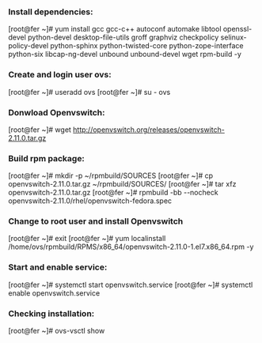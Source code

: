 ### Install dependencies:
[root@fer ~]#  yum install gcc gcc-c++ autoconf automake libtool openssl-devel python-devel desktop-file-utils groff graphviz checkpolicy selinux-policy-devel python-sphinx python-twisted-core python-zope-interface python-six libcap-ng-devel unbound unbound-devel wget rpm-build -y

### Create and login user ovs:
[root@fer ~]# useradd ovs
[root@fer ~]# su - ovs

### Donwload Openvswitch:
[root@fer ~]# wget http://openvswitch.org/releases/openvswitch-2.11.0.tar.gz

### Build rpm package:
[root@fer ~]# mkdir -p ~/rpmbuild/SOURCES
[root@fer ~]# cp openvswitch-2.11.0.tar.gz ~/rpmbuild/SOURCES/
[root@fer ~]# tar xfz openvswitch-2.11.0.tar.gz
[root@fer ~]# rpmbuild -bb --nocheck openvswitch-2.11.0/rhel/openvswitch-fedora.spec

### Change to root user and install Openvswitch
[root@fer ~]# exit
[root@fer ~]# yum localinstall /home/ovs/rpmbuild/RPMS/x86_64/openvswitch-2.11.0-1.el7.x86_64.rpm -y

### Start and enable service:
[root@fer ~]# systemctl start openvswitch.service
[root@fer ~]# systemctl enable openvswitch.service

### Checking installation:
[root@fer ~]# ovs-vsctl show
